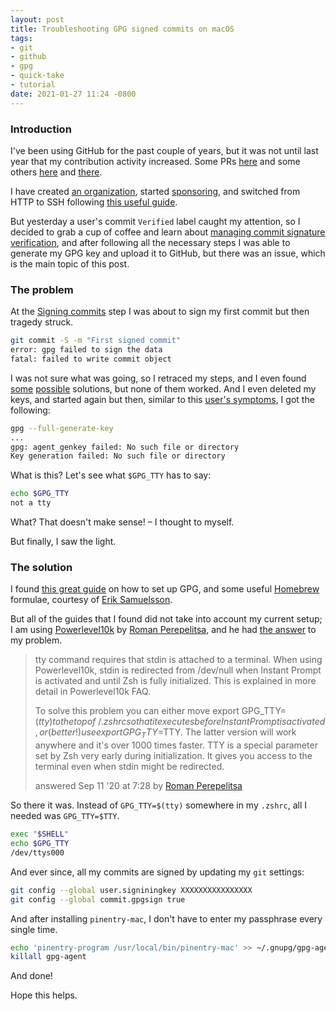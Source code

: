 ```yaml
---
layout: post
title: Troubleshooting GPG signed commits on macOS
tags:
- git
- github
- gpg
- quick-take
- tutorial
date: 2021-01-27 11:24 -0800
---
```

### Introduction

I've been using GitHub for the past couple of years, but it was not until last year that my contribution activity increased. Some PRs [here](https://github.com/justinlettau/sql-source-control/pull/133) and some others [here](https://github.com/Homebrew/homebrew-cask-versions/pulls?q=is%3Apr+author%3Athecesrom) and [there](https://github.com/Homebrew/homebrew-cask/pulls?q=is%3Apr+author%3Athecesrom).

I have created [an organization](https://github.com/coatl-dev), started [sponsoring](https://github.com/thecesrom?tab=sponsoring), and switched from HTTP to SSH following [this useful guide](https://docs.github.com/articles/generating-an-ssh-key/).

But yesterday a user's commit `Verified` label caught my attention, so I decided to grab a cup of coffee and learn about [managing commit signature verification](https://docs.github.com/articles/generating-a-gpg-key/), and after following all the necessary steps I was able to generate my GPG key and upload it to GitHub, but there was an issue, which is the main topic of this post.

### The problem
At the [Signing commits](https://docs.github.com/en/github/authenticating-to-github/signing-commits) step I was about to sign my first commit but then tragedy struck.

```bash
git commit -S -m "First signed commit"
error: gpg failed to sign the data
fatal: failed to write commit object
```

I was not sure what was going, so I retraced my steps, and I even found [some](https://github.com/pstadler/keybase-gpg-github#troubleshooting-gpg-failed-to-sign-the-data) [possible](https://stackoverflow.com/a/41054093) solutions, but none of them worked. And I even deleted my keys, and started again but then, similar to this [user's symptoms](https://unix.stackexchange.com/questions/571597/gpg-key-gen-fails-no-such-file-or-directory), I got the following:

```bash
gpg --full-generate-key
...
gpg: agent_genkey failed: No such file or directory
Key generation failed: No such file or directory
```

What is this? Let's see what `$GPG_TTY` has to say:

```bash
echo $GPG_TTY
not a tty
```

What? That doesn't make sense! – I thought to myself.

But finally, I saw the light.

### The solution
I found [this great guide](https://eriksamuelsson.com/sign-git-commits-on-github-with-gpg-in-macos/) on how to set up GPG, and some useful [Homebrew](https://brew.sh/) formulae, courtesy of [Erik Samuelsson](https://github.com/samuelsson).

But all of the guides that I found did not take into account my current setup; I am using [Powerlevel10k](https://github.com/romkatv/powerlevel10k) by [Roman Perepelitsa](https://github.com/romkatv/), and he had [the answer](https://unix.stackexchange.com/a/608921) to my problem.

>tty command requires that stdin is attached to a terminal. When using Powerlevel10k, stdin is redirected from /dev/null when Instant Prompt is activated and until Zsh is fully initialized. This is explained in more detail in Powerlevel10k FAQ.
>
>To solve this problem you can either move export GPG_TTY=$(tty) to the top of ~/.zshrc so that it executes before Instant Prompt is activated, or (better!) use export GPG_TTY=$TTY. The latter version will work anywhere and it's over 1000 times faster. TTY is a special parameter set by Zsh very early during initialization. It gives you access to the terminal even when stdin might be redirected.
>
>answered Sep 11 '20 at 7:28 by [Roman Perepelitsa](https://unix.stackexchange.com/users/363991/roman-perepelitsa)

So there it was. Instead of `GPG_TTY=$(tty)` somewhere in my `.zshrc`, all I needed was `GPG_TTY=$TTY`.

```bash
exec "$SHELL"
echo $GPG_TTY
/dev/ttys000
```

And ever since, all my commits are signed by updating my `git` settings:

```bash
git config --global user.signiningkey XXXXXXXXXXXXXXXX
git config --global commit.gpgsign true
```

And after installing `pinentry-mac`, I don't have to enter my passphrase every single time.

```bash
echo 'pinentry-program /usr/local/bin/pinentry-mac' >> ~/.gnupg/gpg-agent.conf
killall gpg-agent
```

And done!

Hope this helps.